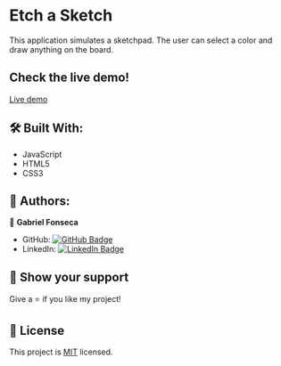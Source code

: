 # Etch a Sketch
This application simulates a sketchpad. The user can select a color and draw anything on the board.

## Check the live demo!
[Live demo]()

## :hammer_and_wrench: Built With: 
- JavaScript
- HTML5
- CSS3

## :busts_in_silhouette: Authors: 
👤 **Gabriel Fonseca** 
- GitHub: [![GitHub Badge](https://img.shields.io/badge/-Gopxfs-white?logo=GitHub&logoColor=181717&style=plastic)](https://github.com/Gopxfs) 
- LinkedIn: [![LinkedIn Badge](https://img.shields.io/badge/-GabrielFonseca-white?logo=LinkedIn&logoColor=1DA1F2&style=plastic)](https://www.linkedin.com/in/gabriel-fonseca-sales/)  

## :star2: Show your support 
Give a :star: if you like my project! 

## :pencil: License
This project is [MIT](https://github.com/Gopxfs/Etch-a-Sketch/blob/main/LICENSE) licensed. 
